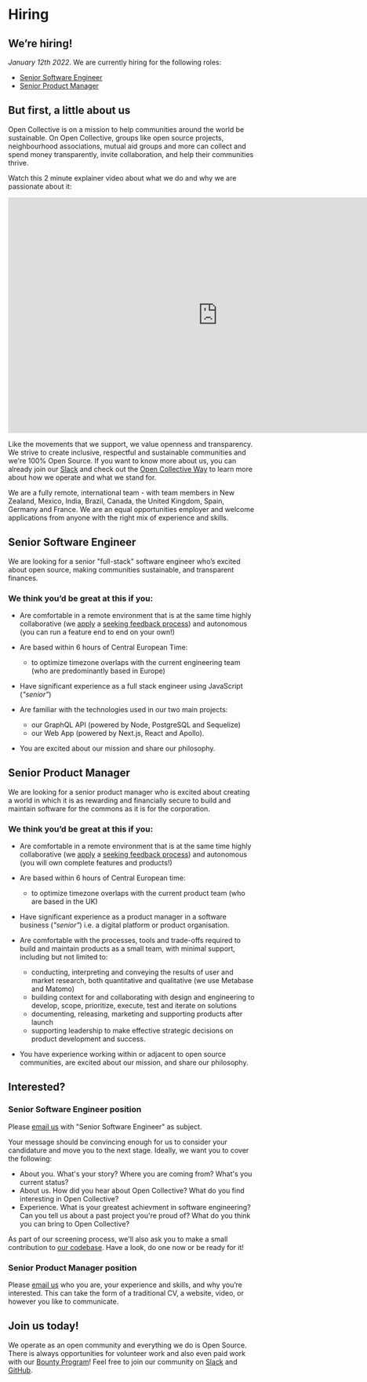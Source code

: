 # Hiring

## We’re hiring!

<!--
<strong>All position are currently filled, check back later! You can still send a spontaneous application if you wish.</strong>
-->

<em>January 12th 2022</em>. We are currently hiring for the following roles:

<ul>
  <li><a href='#software-engineer'>Senior Software Engineer</a></li>
  <li><a href='#product-manager'>Senior Product Manager</a></li>
</ul>

## But first, a little about us

Open Collective is on a mission to help communities around the world be sustainable. On Open Collective, groups like open source projects, neighbourhood associations, mutual aid groups and more can collect and spend money transparently, invite collaboration, and help their communities thrive.

Watch this 2 minute explainer video about what we do and why we are passionate about it:

<iframe src="https://www.youtube.com/embed/IBU5fSILAe8?wmode=opaque&amp;enablejsapi=1" scrolling="no" width="854" height="480" frameborder="0"></iframe>

Like the movements that we support, we value openness and transparency. We strive to create inclusive, respectful and sustainable communities and we're 100% Open Source. If you want to know more about us, you can already join our [Slack](https://slack.opencollective.com) and check out the [Open Collective Way](https://docs.opencollective.com/help/about/the-open-collective-way) to learn more about how we operate and what we stand for.

We are a fully remote, international team - with team members in New Zealand, Mexico, India, Brazil, Canada, the United Kingdom, Spain, Germany and France. We are an equal opportunities employer and welcome applications from anyone with the right mix of experience and skills.

<h2 id='software-engineer'>Senior Software Engineer</h2>

We are looking for a senior "full-stack" software engineer who’s excited about open source, making communities sustainable, and transparent finances.

### We think you’d be great at this if you:

- Are comfortable in a remote environment that is at the same time highly collaborative (we [apply](https://github.com/opencollective/opencollective/issues/2267) a [seeking feedback process](https://reinventingorganizationswiki.com/theory/decision-making/)) and autonomous (you can run a feature end to end on your own!)

- Are based within 6 hours of Central European Time:

  - to optimize timezone overlaps with the current engineering team (who are predominantly based in Europe)

- Have significant experience as a full stack engineer using JavaScript (<em>"senior"</em>)

- Are familiar with the technologies used in our two main projects:

  - our GraphQL API (powered by Node, PostgreSQL and Sequelize)
  - our Web App (powered by Next.js, React and Apollo).

- You are excited about our mission and share our philosophy.

<h2 id='product-manager'>Senior Product Manager</h2>

We are looking for a senior product manager who is excited about creating a world in which it is as rewarding and financially secure to build and maintain software for the commons as it is for the corporation.

### We think you’d be great at this if you:

- Are comfortable in a remote environment that is at the same time highly collaborative (we [apply](https://github.com/opencollective/opencollective/issues/2267) a [seeking feedback process](https://reinventingorganizationswiki.com/theory/decision-making/)) and autonomous (you will own complete features and products!)

- Are based within 6 hours of Central European time:

  - to optimize timezone overlaps with the current product team (who are based in the UK)

- Have significant experience as a product manager in a software business (<em>"senior"</em>) i.e. a digital platform or product organisation.

- Are comfortable with the processes, tools and trade-offs required to build and maintain products as a small team, with minimal support, including but not limited to:

  - conducting, interpreting and conveying the results of user and market research, both quantitative and qualitative (we use Metabase and Matomo)
  - building context for and collaborating with design and engineering to develop, scope, prioritize, execute, test and iterate on solutions
  - documenting, releasing, marketing and supporting products after launch
  - supporting leadership to make effective strategic decisions on product development and success.

- You have experience working within or adjacent to open source communities, are excited about our mission, and share our philosophy.

<!--
## Want to apply spontaneously?
-->

## Interested?

### Senior Software Engineer position

Please [email us](mailto:info@opencollective.com) with "Senior Software Engineer" as subject.

Your message should be convincing enough for us to consider your candidature and move you to the next stage. Ideally, we want you to cover the following:

- About you. What's your story? Where you are coming from? What's you current status?
- About us. How did you hear about Open Collective? What do you find interesting in Open Collective?
- Experience. What is your greatest achievment in software engineering? Can you tell us about a past project you're proud of? What do you think you can bring to Open Collective?

As part of our screening process, we'll also ask you to make a small contribution to [our codebase](https://github.com/opencollective). Have a look, do one now or be ready for it!

### Senior Product Manager position

Please [email us](mailto:info@opencollective.com) who you are, your experience and skills, and why you’re interested. This can take the form of a traditional CV, a website, video, or however you like to communicate.

## Join us today!

We operate as an open community and everything we do is Open Source. There is always opportunities for volunteer work and also even paid work with our [Bounty Program](https://docs.opencollective.com/help/contributing/development/bounties)! Feel free to join our community on [Slack](https://slack.opencollective.com) and [GitHub](https://github.com/opencollective).

